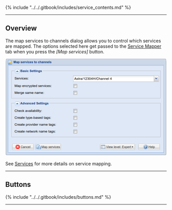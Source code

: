 
{% include "../../.gitbook/includes/service_contents.md" %}

---

## Overview

The map services to channels dialog allows you to control which 
services are mapped. The options selected here get passed to the 
[Service Mapper](status_service_mapper) tab when you press 
the *[Map services]* button.

!['Service mapper'](../../.gitbook/assets/doc/dvbinputs/service_mapper_dialog.png)

See [Services](class/mpegts_service) for more details on service mapping.

---

## Buttons

{% include "../../.gitbook/includes/buttons.md" %}

---
